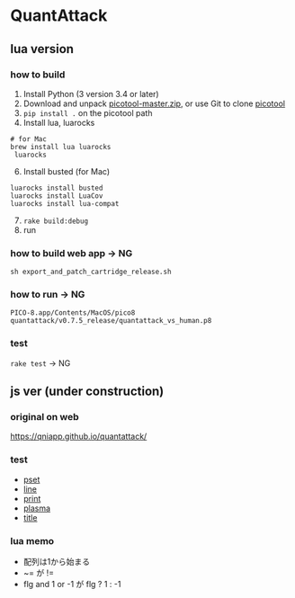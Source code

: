 # QuantAttack

## lua version

### how to build

1. Install Python (3 version 3.4 or later)
2. Download and unpack [picotool-master.zip](https://github.com/dansanderson/picotool/archive/master.zip), or use Git to clone [picotool](https://github.com/dansanderson/picotool)
3. ```pip install .``` on the picotool path
4. Install lua, luarocks
```
# for Mac
brew install lua luarocks
 luarocks
```
6. Install busted (for Mac)
```
luarocks install busted
luarocks install LuaCov
luarocks install lua-compat
```
7. ```rake build:debug```
8. run

### how to build web app → NG

```
sh export_and_patch_cartridge_release.sh
```

### how to run → NG

```
PICO-8.app/Contents/MacOS/pico8 quantattack/v0.7.5_release/quantattack_vs_human.p8
```

### test

```rake test``` → NG

## js ver (under construction)

### original on web

https://qniapp.github.io/quantattack/

### test

- [pset](https://taisukef.github.io/quantattack/test/pset.html)
- [line](https://taisukef.github.io/quantattack/test/line.html)
- [print](https://taisukef.github.io/quantattack/test/print.html)
- [plasma](https://taisukef.github.io/quantattack/test/plasma.html)
- [title](https://taisukef.github.io/quantattack/test/title.html)

### lua memo

- 配列は1から始まる
- ~= が !=
- flg and 1 or -1 が flg ? 1 : -1
